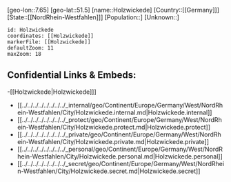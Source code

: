 ﻿---
location: [51.5,7.65]
mapzoom: [7,12] 
mapmarker: city 
type: City
tags:
- geo/City


SpocWebEntityId: 31008
isDeleted: false
confidential: public

---
[geo-lon::7.65]
[geo-lat::51.5]
[name::Holzwickede]
[Country::[[Germany]]]
[State::[[NordRhein-Westfahlen]]]
[Population::]
[Unknown::]


```leaflet
id: Holzwickede
coordinates: [[Holzwickede]]
markerFile: [[Holzwickede]]
defaultZoom: 11 
maxZoom: 18
```


## Confidential Links & Embeds: 
-[[Holzwickede|Holzwickede]]] 
- [[../../../../../../../../_internal/geo/Continent/Europe/Germany/West/NordRhein-Westfahlen/City/Holzwickede.internal.md|Holzwickede.internal]] 
- [[../../../../../../../../_protect/geo/Continent/Europe/Germany/West/NordRhein-Westfahlen/City/Holzwickede.protect.md|Holzwickede.protect]] 
- [[../../../../../../../../_private/geo/Continent/Europe/Germany/West/NordRhein-Westfahlen/City/Holzwickede.private.md|Holzwickede.private]] 
- [[../../../../../../../../_personal/geo/Continent/Europe/Germany/West/NordRhein-Westfahlen/City/Holzwickede.personal.md|Holzwickede.personal]] 
- [[../../../../../../../../_secret/geo/Continent/Europe/Germany/West/NordRhein-Westfahlen/City/Holzwickede.secret.md|Holzwickede.secret]] 
